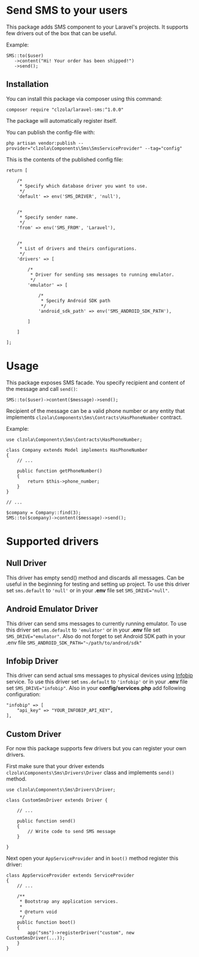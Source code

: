 # Send SMS to your users

This package adds SMS component to your Laravel's projects. It supports few drivers out of the box that can be useful.

Example:

    SMS::to($user)
       ->content("Hi! Your order has been shipped!")
       ->send();
       
## Installation

You can install this package via composer using this command:

    composer require "clzola/laravel-sms:^1.0.0"
    
The package will automatically register itself.

You can publish the config-file with:

    php artisan vendor:publish --provider="clzola\Components\Sms\SmsServiceProvider" --tag="config"

This is the contents of the published config file:

    return [
    
        /*
         * Specify which database driver you want to use.
         */
        'default' => env('SMS_DRIVER', 'null'),
    
    
        /*
         * Specify sender name.
         */
        'from' => env('SMS_FROM', 'Laravel'),
    
    
        /*
         * List of drivers and theirs configurations.
         */
        'drivers' => [
    
            /*
             * Driver for sending sms messages to running emulator.
             */
            'emulator' => [
    
                /*
                 * Specify Android SDK path
                 */
                'android_sdk_path' => env('SMS_ANDROID_SDK_PATH'),
    
            ]
    
        ]
        
    ];
    
# Usage

This package exposes SMS facade. You specify recipient and content of the message and call `send()`:

    SMS::to($user)->content($message)->send();
    
Recipient of the message can be a valid phone number or any entity that implements `clzola\Components\Sms\Contracts\HasPhoneNumber` contract.

Example:

    use clzola\Components\Sms\Contracts\HasPhoneNumber;
    
    class Company extends Model implements HasPhoneNumber 
    {
        // ...
        
        public function getPhoneNumber()
        {
            return $this->phone_number;
        }  
    }
    
    // ...
    
    $company = Company::find(3);
    SMS::to($company)->content($message)->send();
    
# Supported drivers

## Null Driver

This driver has empty send() method and discards all messages. Can be useful in the beginning for testing and setting up project.
To use this driver set `sms.default` to `'null'` or in your **.env** file set `SMS_DRIVE="null"`.

## Android Emulator Driver

This driver can send sms messages to currently running emulator.
To use this driver set `sms.default` to `'emulator'` or in your **.env** file set `SMS_DRIVE="emulator"`.
Also do not forget to set Android SDK path in your .env file `SMS_ANDROID_SDK_PATH="~/path/to/androd/sdk"`

## Infobip Driver

This driver can send actual sms messages to physical devices using [Infobip](https://www.infobip.com/) service.
To use this driver set `sms.default` to `'infobip'` or in your **.env** file set `SMS_DRIVE="infobip"`.
Also in your **config/services.php** add following configuration:

    "infobip" => [
        "api_key" => "YOUR_INFOBIP_API_KEY",
    ],
    
## Custom Driver

For now this package supports few drivers but you can register your own drivers.

First make sure that your driver extends `clzola\Components\Sms\Drivers\Driver` class and implements `send()` method.

    use clzola\Components\Sms\Drivers\Driver;
    
    class CustomSmsDriver extends Driver {
        
        // ...
        
        public function send()
        {
            // Write code to send SMS message
        }
    
    }
 
Next open your `AppServiceProvider` and in `boot()` method register this driver:
 
    class AppServiceProvider extends ServiceProvider
    {
        // ...
    
        /**
         * Bootstrap any application services.
         *
         * @return void
         */
        public function boot()
        {
            app("sms")->registerDriver("custom", new CustomSmsDriver(...));
        }
    }